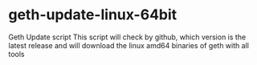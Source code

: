 # geth-update-linux-64bit
Geth Update script
This script will check by github, which version is the latest release 
and will download the linux amd64 binaries of geth with all tools
